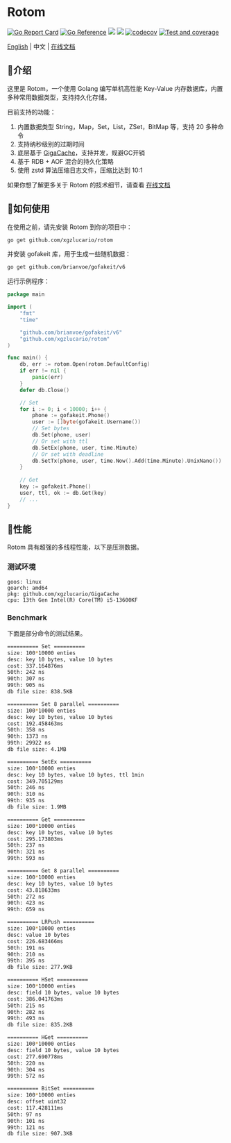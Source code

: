 # Rotom

[![Go Report Card](https://goreportcard.com/badge/github.com/xgzlucario/rotom)](https://goreportcard.com/report/github.com/xgzlucario/rotom) [![Go Reference](https://pkg.go.dev/badge/github.com/xgzlucario/rotom.svg)](https://pkg.go.dev/github.com/xgzlucario/rotom) ![](https://img.shields.io/badge/go-1.21.0-orange.svg) ![](https://img.shields.io/github/languages/code-size/xgzlucario/rotom.svg) [![codecov](https://codecov.io/gh/xgzlucario/rotom/graph/badge.svg?token=2V0HJ4KO3E)](https://codecov.io/gh/xgzlucario/rotom) [![Test and coverage](https://github.com/xgzlucario/rotom/actions/workflows/rotom.yml/badge.svg)](https://github.com/xgzlucario/rotom/actions/workflows/rotom.yml)

[English](README.md) | 中文 | [在线文档](https://www.yuque.com/1ucario/devdoc/ntyyeekkxu8apngd?singleDoc)

## 📃介绍

这里是 Rotom，一个使用 Golang 编写单机高性能 Key-Value 内存数据库，内置多种常用数据类型，支持持久化存储。

目前支持的功能：

1. 内置数据类型 String，Map，Set，List，ZSet，BitMap 等，支持 20 多种命令
2. 支持纳秒级别的过期时间
3. 底层基于 [GigaCache](https://github.com/xgzlucario/GigaCache)，支持并发，规避GC开销
4. 基于 RDB + AOF 混合的持久化策略
5. 使用 zstd 算法压缩日志文件，压缩比达到 10:1

如果你想了解更多关于 Rotom 的技术细节，请查看 [在线文档](https://www.yuque.com/1ucario/devdoc/ntyyeekkxu8apngd?singleDoc)

## 🚚如何使用

在使用之前，请先安装 Rotom 到你的项目中：
```bash
go get github.com/xgzlucario/rotom
```
并安装 gofakeit 库，用于生成一些随机数据：
```bash
go get github.com/brianvoe/gofakeit/v6
```
运行示例程序：
```go
package main

import (
	"fmt"
	"time"

	"github.com/brianvoe/gofakeit/v6"
	"github.com/xgzlucario/rotom"
)

func main() {
	db, err := rotom.Open(rotom.DefaultConfig)
	if err != nil {
		panic(err)
	}
	defer db.Close()

	// Set
	for i := 0; i < 10000; i++ {
		phone := gofakeit.Phone()
        user := []byte(gofakeit.Username())
		// Set bytes
		db.Set(phone, user)
		// Or set with ttl
		db.SetEx(phone, user, time.Minute)
		// Or set with deadline
		db.SetTx(phone, user, time.Now().Add(time.Minute).UnixNano())
	}
    
	// Get
	key := gofakeit.Phone()
	user, ttl, ok := db.Get(key)
	// ...
}
```
## 🚀性能

Rotom 具有超强的多线程性能，以下是压测数据。

### 测试环境

```
goos: linux
goarch: amd64
pkg: github.com/xgzlucario/GigaCache
cpu: 13th Gen Intel(R) Core(TM) i5-13600KF
```

### Benchmark

下面是部分命令的测试结果。

```bash
========== Set ==========
size: 100*10000 enties
desc: key 10 bytes, value 10 bytes
cost: 337.164876ms
50th: 242 ns
90th: 307 ns
99th: 905 ns
db file size: 838.5KB

========== Set 8 parallel ==========
size: 100*10000 enties
desc: key 10 bytes, value 10 bytes
cost: 192.458463ms
50th: 358 ns
90th: 1373 ns
99th: 29922 ns
db file size: 4.1MB

========== SetEx ==========
size: 100*10000 enties
desc: key 10 bytes, value 10 bytes, ttl 1min
cost: 349.705129ms
50th: 246 ns
90th: 310 ns
99th: 935 ns
db file size: 1.9MB

========== Get ==========
size: 100*10000 enties
desc: key 10 bytes, value 10 bytes
cost: 295.173803ms
50th: 237 ns
90th: 321 ns
99th: 593 ns

========== Get 8 parallel ==========
size: 100*10000 enties
desc: key 10 bytes, value 10 bytes
cost: 43.818633ms
50th: 272 ns
90th: 423 ns
99th: 659 ns

========== LRPush ==========
size: 100*10000 enties
desc: value 10 bytes
cost: 226.683466ms
50th: 191 ns
90th: 210 ns
99th: 395 ns
db file size: 277.9KB

========== HSet ==========
size: 100*10000 enties
desc: field 10 bytes, value 10 bytes
cost: 386.041763ms
50th: 215 ns
90th: 282 ns
99th: 493 ns
db file size: 835.2KB

========== HGet ==========
size: 100*10000 enties
desc: field 10 bytes, value 10 bytes
cost: 277.690778ms
50th: 220 ns
90th: 304 ns
99th: 572 ns

========== BitSet ==========
size: 100*10000 enties
desc: offset uint32
cost: 117.428111ms
50th: 97 ns
90th: 101 ns
99th: 121 ns
db file size: 907.3KB
```

